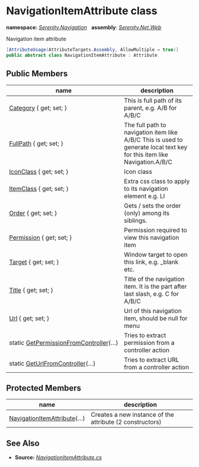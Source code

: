 # NavigationItemAttribute class
**namespace:** *[Serenity.Navigation](../README.md#serenity.navigation-namespace)*   **assembly**: *[Serenity.Net.Web](../README.md)*

Navigation item attribute

```csharp
[AttributeUsage(AttributeTargets.Assembly, AllowMultiple = true)]
public abstract class NavigationItemAttribute : Attribute
```

## Public Members

| name | description |
| --- | --- |
| [Category](NavigationItemAttribute/Category.md) { get; set; } | This is full path of its parent, e.g. A/B for A/B/C |
| [FullPath](NavigationItemAttribute/FullPath.md) { get; set; } | The full path to navigation item like A/B/C This is used to generate local text key for this item like Navigation.A/B/C |
| [IconClass](NavigationItemAttribute/IconClass.md) { get; set; } | Icon class |
| [ItemClass](NavigationItemAttribute/ItemClass.md) { get; set; } | Extra css class to apply to its navigation element e.g. LI |
| [Order](NavigationItemAttribute/Order.md) { get; set; } | Gets / sets the order (only) among its siblings. |
| [Permission](NavigationItemAttribute/Permission.md) { get; set; } | Permission required to view this navigation item |
| [Target](NavigationItemAttribute/Target.md) { get; set; } | Window target to open this link, e.g. _blank etc. |
| [Title](NavigationItemAttribute/Title.md) { get; set; } | Title of the navigation item. It is the part after last slash, e.g. C for A/B/C |
| [Url](NavigationItemAttribute/Url.md) { get; set; } | Url of this navigation item, should be null for menu |
| static [GetPermissionFromController](NavigationItemAttribute/GetPermissionFromController.md)(…) | Tries to extract permission from a controller action |
| static [GetUrlFromController](NavigationItemAttribute/GetUrlFromController.md)(…) | Tries to extract URL from a controller action |

## Protected Members

| name | description |
| --- | --- |
| [NavigationItemAttribute](NavigationItemAttribute/NavigationItemAttribute.md)(…) | Creates a new instance of the attribute (2 constructors) |

## See Also

* **Source:** *[NavigationItemAttribute.cs](https://github.com/serenity-is/Serenity/blob/master/src/Serenity.Net.Web/Navigation/NavigationItemAttribute.cs)*